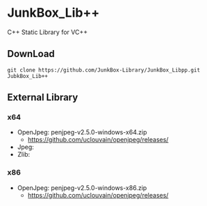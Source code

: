 # JunkBox_Lib++
C++ Static Library for VC++

## DownLoad
```
git clone https://github.com/JunkBox-Library/JunkBox_Libpp.git JubkBox_Lib++
```
## External Library
### x64
* OpenJpeg: penjpeg-v2.5.0-windows-x64.zip
  * https://github.com/uclouvain/openjpeg/releases/
* Jpeg:
* Zlib:
### x86
* OpenJpeg: penjpeg-v2.5.0-windows-x86.zip
  * https://github.com/uclouvain/openjpeg/releases/
